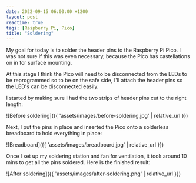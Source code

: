 ```yaml
---
date: 2022-09-15 06:00:00 +1200
layout: post
readtime: true
tags: [Raspberry Pi, Pico]
title: "Soldering"
---
```


My goal for today is to solder the header pins to the Raspberry Pi Pico. I was not sure if this was even necessary, because the Pico has castellations on in for surface mounting.

At this stage I think the Pico will need to be disconnected from the LEDs to be reprogrammed so to be on the safe side, I'll attach the header pins so the LED's can be disconnected easily.

I started by making sure I had the two strips of header pins cut to the right length:

![Before soldering]({{ 'assets/images/before-soldering.jpg' | relative_url }})

Next, I put the pins in place and inserted the Pico onto a solderless breadboard to hold everything in place:

![Breadboard]({{ 'assets/images/breadboard.jpg' | relative_url }})

Once I set up my soldering station and fan for ventilation, it took around 10 mins to get all the pins soldered. Here is the finished result:

![After soldering]({{ 'assets/images/after-soldering.png' | relative_url }})
